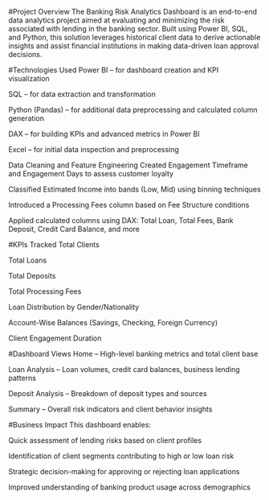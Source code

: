 #Project Overview
The Banking Risk Analytics Dashboard is an end-to-end data analytics project aimed at evaluating and minimizing the risk associated with lending in the banking sector. Built using Power BI, SQL, and Python, this solution leverages historical client data to derive actionable insights and assist financial institutions in making data-driven loan approval decisions.

#Technologies Used
Power BI – for dashboard creation and KPI visualization

SQL – for data extraction and transformation

Python (Pandas) – for additional data preprocessing and calculated column generation

DAX – for building KPIs and advanced metrics in Power BI

Excel – for initial data inspection and preprocessing

Data Cleaning and Feature Engineering
Created Engagement Timeframe and Engagement Days to assess customer loyalty

Classified Estimated Income into bands (Low, Mid) using binning techniques

Introduced a Processing Fees column based on Fee Structure conditions

Applied calculated columns using DAX: Total Loan, Total Fees, Bank Deposit, Credit Card Balance, and more

#KPIs Tracked
Total Clients

Total Loans

Total Deposits

Total Processing Fees

Loan Distribution by Gender/Nationality

Account-Wise Balances (Savings, Checking, Foreign Currency)

Client Engagement Duration

#Dashboard Views
Home – High-level banking metrics and total client base

Loan Analysis – Loan volumes, credit card balances, business lending patterns

Deposit Analysis – Breakdown of deposit types and sources

Summary – Overall risk indicators and client behavior insights

#Business Impact
This dashboard enables:

Quick assessment of lending risks based on client profiles

Identification of client segments contributing to high or low loan risk

Strategic decision-making for approving or rejecting loan applications

Improved understanding of banking product usage across demographics

